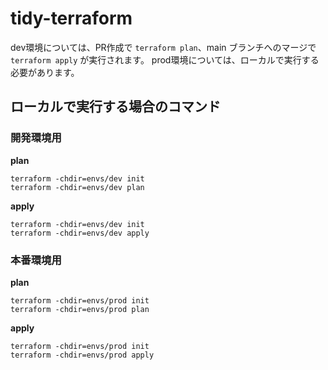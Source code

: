 # tidy-terraform

dev環境については、PR作成で `terraform plan`、main ブランチへのマージで `terraform apply` が実行されます。
prod環境については、ローカルで実行する必要があります。

## ローカルで実行する場合のコマンド

### 開発環境用

**plan**

```
terraform -chdir=envs/dev init
terraform -chdir=envs/dev plan
```

**apply**

```
terraform -chdir=envs/dev init
terraform -chdir=envs/dev apply
```

### 本番環境用

**plan**

```
terraform -chdir=envs/prod init
terraform -chdir=envs/prod plan
```

**apply**

```
terraform -chdir=envs/prod init
terraform -chdir=envs/prod apply
```
